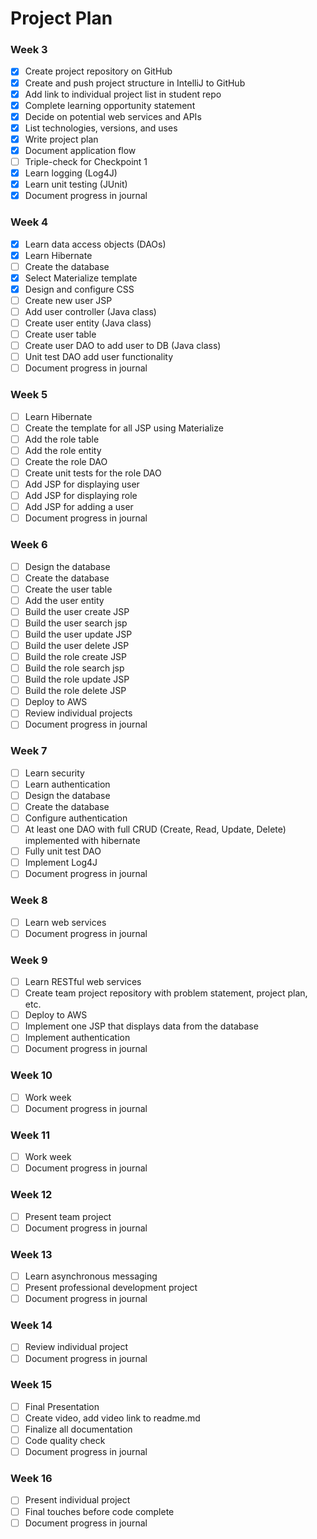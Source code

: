 # Project Plan

### Week 3
- [X] Create project repository on GitHub
- [X] Create and push project structure in IntelliJ to GitHub
- [X] Add link to individual project list in student repo
- [X] Complete learning opportunity statement
- [X] Decide on potential web services and APIs
- [X] List technologies, versions, and uses
- [X] Write project plan
- [X] Document application flow
- [ ] Triple-check for Checkpoint 1
- [X] Learn logging (Log4J)
- [X] Learn unit testing (JUnit)
- [X] Document progress in journal

### Week 4
- [X] Learn data access objects (DAOs)
- [X] Learn Hibernate
- [ ] Create the database
- [X] Select Materialize template
- [X] Design and configure CSS
- [ ] Create new user JSP
- [ ] Add user controller (Java class)
- [ ] Create user entity (Java class)
- [ ] Create user table
- [ ] Create user DAO to add user to DB (Java class)
- [ ] Unit test DAO add user functionality
- [ ] Document progress in journal

### Week 5

- [ ] Learn Hibernate
- [ ] Create the template for all JSP using Materialize
- [ ] Add the role table
- [ ] Add the role entity
- [ ] Create the role DAO
- [ ] Create unit tests for the role DAO
- [ ] Add JSP for displaying user
- [ ] Add JSP for displaying role
- [ ] Add JSP for adding a user
- [ ] Document progress in journal

### Week 6

- [ ] Design the database
- [ ] Create the database
- [ ] Create the user table
- [ ] Add the user entity
- [ ] Build the user create JSP
- [ ] Build the user search jsp
- [ ] Build the user update JSP
- [ ] Build the user delete JSP
- [ ] Build the role create JSP
- [ ] Build the role search jsp
- [ ] Build the role update JSP
- [ ] Build the role delete JSP
- [ ] Deploy to AWS
- [ ] Review individual projects
- [ ] Document progress in journal

### Week 7
- [ ] Learn security
- [ ] Learn authentication
- [ ] Design the database
- [ ] Create the database
- [ ] Configure authentication
- [ ] At least one DAO with full CRUD (Create, Read, Update, Delete) 
  implemented with hibernate
- [ ] Fully unit test DAO
- [ ] Implement Log4J
- [ ] Document progress in journal

### Week 8
- [ ] Learn web services
- [ ] Document progress in journal

### Week 9
- [ ] Learn RESTful web services
- [ ] Create team project repository with problem statement, project 
  plan, etc.
- [ ] Deploy to AWS
- [ ] Implement one JSP that displays data from the database
- [ ] Implement authentication
- [ ] Document progress in journal

### Week 10
- [ ] Work week
- [ ] Document progress in journal

### Week 11
- [ ] Work week
- [ ] Document progress in journal

### Week 12
- [ ] Present team project
- [ ] Document progress in journal

### Week 13
- [ ] Learn asynchronous messaging
- [ ] Present professional development project
- [ ] Document progress in journal

### Week 14
- [ ] Review individual project
- [ ] Document progress in journal

### Week 15
- [ ] Final Presentation
- [ ] Create video, add video link to readme.md
- [ ] Finalize all documentation
- [ ] Code quality check
- [ ] Document progress in journal

### Week 16
- [ ] Present individual project
- [ ] Final touches before code complete
- [ ] Document progress in journal